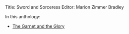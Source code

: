 Title: Sword and Sorceress
Editor: Marion Zimmer Bradley

In this anthology:

+ [The Garnet and the Glory][]

[The Garnet and the Glory]: ../stories/the-garnet-and-the-glory.md
